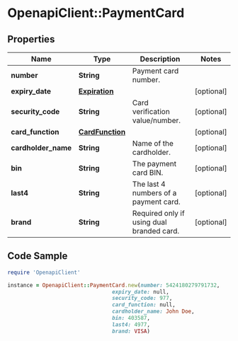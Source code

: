 # OpenapiClient::PaymentCard

## Properties

Name | Type | Description | Notes
------------ | ------------- | ------------- | -------------
**number** | **String** | Payment card number. | 
**expiry_date** | [**Expiration**](Expiration.md) |  | [optional] 
**security_code** | **String** | Card verification value/number. | [optional] 
**card_function** | [**CardFunction**](CardFunction.md) |  | [optional] 
**cardholder_name** | **String** | Name of the cardholder. | [optional] 
**bin** | **String** | The payment card BIN. | [optional] 
**last4** | **String** | The last 4 numbers of a payment card. | [optional] 
**brand** | **String** | Required only if using dual branded card. | [optional] 

## Code Sample

```ruby
require 'OpenapiClient'

instance = OpenapiClient::PaymentCard.new(number: 5424180279791732,
                                 expiry_date: null,
                                 security_code: 977,
                                 card_function: null,
                                 cardholder_name: John Doe,
                                 bin: 403587,
                                 last4: 4977,
                                 brand: VISA)
```



